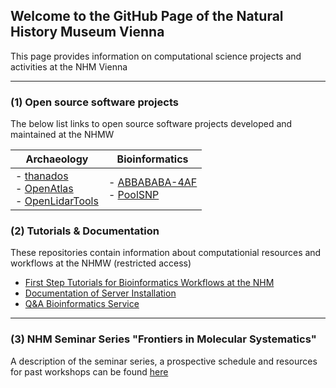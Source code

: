 ## Welcome to the GitHub Page of the Natural History Museum Vienna

This page provides information on computational science projects and activities at the NHM Vienna

* * *

### (1) Open source software projects

The below list links to open source software projects developed and maintained at the NHMW

| Archaeology                                                                                                                                                                           | Bioinformatics                                                                                                            |
| ------------------------------------------------------------------------------------------------------------------------------------------------------------------------------------- | ------------------------------------------------------------------------------------------------------------------------- |
| -   [thanados](https://github.com/nhmvienna/thanados)<br>-   [OpenAtlas](https://github.com/nhmvienna/OpenAtlas)<br>-   [OpenLidarTools](https://github.com/nhmvienna/OpenLidarTools) | -   [ABBABABA-4AF](https://github.com/nhmvienna/ABBABABA-4AF)<br>     -   [PoolSNP](https://github.com/nhmvienna/PoolSNP) |

### (2) Tutorials & Documentation

These repositories contain information about computationial resources and workflows at the NHMW (restricted access)

-   [First Step Tutorials for Bioinformatics Workflows at the NHM](https://github.com/nhmvienna/FirstSteps)
-   [Documentation of Server Installation](https://github.com/nhmvienna/PhyloserverInstallationDocs)
-   [Q&A Bioinformatics Service](https://github.com/nhmvienna/BioinformaticsService)

* * *

### (3) NHM Seminar Series "**Frontiers in Molecular Systematics**"

A description of the seminar series, a prospective schedule and resources for past workshops can be found [here](SeminarSeries.md)
